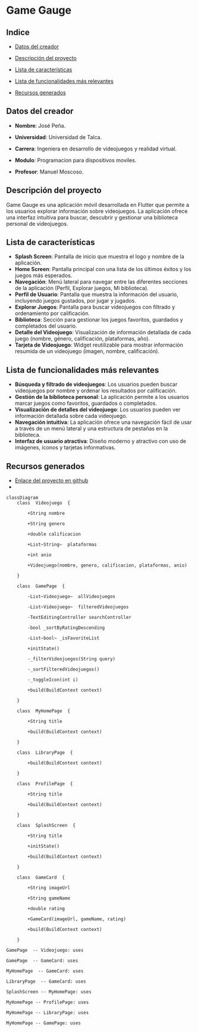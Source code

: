
# Game Gauge

## Indice

- [Datos del creador](#datos-del-creador)

- [Descripción del proyecto](#descripción-del-proyecto)

- [Lista de características](#lista-de-características)
- [Lista de funcionalidades más relevantes](#lista-de-funcionalidades-más-relevantes)
- [Recursos generados](#recursos-generados)

## Datos del creador

- **Nombre**: José Peña.

- **Universidad**: Universidad de Talca.

- **Carrera**: Ingeniera en desarrollo de videojuegos y realidad virtual.

- **Modulo**: Programacion para dispositivos moviles.

- **Profesor**: Manuel Moscoso.


## Descripción del proyecto 
Game Gauge es una aplicación móvil desarrollada en Flutter que permite a los usuarios explorar información sobre videojuegos. La aplicación ofrece una interfaz intuitiva para buscar, descubrir y gestionar una biblioteca personal de videojuegos. 
## Lista de características 
- **Splash Screen**: Pantalla de inicio que muestra el logo y nombre de la aplicación. 
- **Home Screen**: Pantalla principal con una lista de los últimos éxitos y los juegos más esperados. 
- **Navegación**: Menú lateral para navegar entre las diferentes secciones de la aplicación (Perfil, Explorar juegos, Mi biblioteca). 
- **Perfil de Usuario**: Pantalla que muestra la información del usuario, incluyendo juegos gustados, por jugar y jugados. 
- **Explorar Juegos**: Pantalla para buscar videojuegos con filtrado y ordenamiento por calificación. 
- **Biblioteca**: Sección para gestionar los juegos favoritos, guardados y completados del usuario. 
- **Detalle del Videojuego**: Visualización de información detallada de cada juego (nombre, género, calificación, plataformas, año). 
- **Tarjeta de Videojuego**: Widget reutilizable para mostrar información resumida de un videojuego (imagen, nombre, calificación). 
## Lista de funcionalidades más relevantes 
- **Búsqueda y filtrado de videojuegos**: Los usuarios pueden buscar videojuegos por nombre y ordenar los resultados por calificación. 
- **Gestión de la biblioteca personal**: La aplicación permite a los usuarios marcar juegos como favoritos, guardados o completados. 
- **Visualización de detalles del videojuego**: Los usuarios pueden ver información detallada sobre cada videojuego. 
- **Navegación intuitiva**: La aplicación ofrece una navegación fácil de usar a través de un menú lateral y una estructura de pestañas en la biblioteca. 
- **Interfaz de usuario atractiva**: Diseño moderno y atractivo con uso de imágenes, íconos y tarjetas informativas. 
## Recursos generados 
- [Enlace del proyecto en github](https://github.com/xWTomasWx/VideogameRating)
- 

``` mermaid 
classDiagram
    class  Videojuego  {

        +String nombre

        +String genero

        +double calificacion

        +List~String~  plataformas

        +int anio

        +Videojuego(nombre, genero, calificacion, plataformas, anio)

    }

    class  GamePage  {

        -List~Videojuego~  allVideojuegos

        -List~Videojuego~  filteredVideojuegos

        -TextEditingController searchController

        -bool _sortByRatingDescending

        -List~bool~ _isFavoriteList

        +initState()

        -_filterVideojuegos(String query)

        -_sortFilteredVideojuegos()

        -_toggleIcon(int i)

        +build(BuildContext context)

    }

    class  MyHomePage  {

        +String title

        +build(BuildContext context)

    }

    class  LibraryPage  {

        +build(BuildContext context)

    }

    class  ProfilePage  {

        +String title

        +build(BuildContext context)

    }

    class  SplashScreen  {

        +String title

        +initState()

        +build(BuildContext context)

    }

    class  GameCard  {

        +String imageUrl

        +String gameName

        +double rating

        +GameCard(imageUrl, gameName, rating)

        +build(BuildContext context)

    }

GamePage  -- Videojuego: uses

GamePage  -- GameCard: uses

MyHomePage  -- GameCard: uses

LibraryPage  -- GameCard: uses

SplashScreen -- MyHomePage: uses

MyHomePage -- ProfilePage: uses

MyHomePage -- LibraryPage: uses

MyHomePage -- GamePage: uses
```